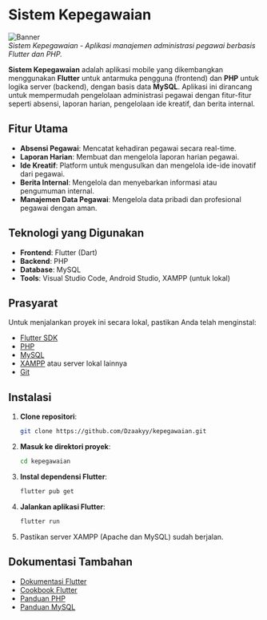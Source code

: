 # Sistem Kepegawaian

![Banner](https://via.placeholder.com/800x200.png?text=Sistem+Kepegawaian)  
*Sistem Kepegawaian - Aplikasi manajemen administrasi pegawai berbasis Flutter dan PHP.*

**Sistem Kepegawaian** adalah aplikasi mobile yang dikembangkan menggunakan **Flutter** untuk antarmuka pengguna (frontend) dan **PHP** untuk logika server (backend), dengan basis data **MySQL**. Aplikasi ini dirancang untuk mempermudah pengelolaan administrasi pegawai dengan fitur-fitur seperti absensi, laporan harian, pengelolaan ide kreatif, dan berita internal.

## Fitur Utama
- **Absensi Pegawai**: Mencatat kehadiran pegawai secara real-time.
- **Laporan Harian**: Membuat dan mengelola laporan harian pegawai.
- **Ide Kreatif**: Platform untuk mengusulkan dan mengelola ide-ide inovatif dari pegawai.
- **Berita Internal**: Mengelola dan menyebarkan informasi atau pengumuman internal.
- **Manajemen Data Pegawai**: Mengelola data pribadi dan profesional pegawai dengan aman.

## Teknologi yang Digunakan
- **Frontend**: Flutter (Dart)
- **Backend**: PHP
- **Database**: MySQL
- **Tools**: Visual Studio Code, Android Studio, XAMPP (untuk lokal)

## Prasyarat
Untuk menjalankan proyek ini secara lokal, pastikan Anda telah menginstal:
- [Flutter SDK](https://flutter.dev/docs/get-started/install)
- [PHP](https://www.php.net/downloads.php)
- [MySQL](https://www.mysql.com/downloads/)
- [XAMPP](https://www.apachefriends.org/index.html) atau server lokal lainnya
- [Git](https://git-scm.com/downloads)

## Instalasi
1. **Clone repositori**:
   ```bash
   git clone https://github.com/Dzaakyy/kepegawaian.git
   ```
2. **Masuk ke direktori proyek**:
   ```bash
   cd kepegawaian
   ```
3. **Instal dependensi Flutter**:
   ```bash
   flutter pub get
   ```
4. **Jalankan aplikasi Flutter**:
   ```bash
   flutter run
   ```
5. Pastikan server XAMPP (Apache dan MySQL) sudah berjalan.

## Dokumentasi Tambahan
- [Dokumentasi Flutter](https://docs.flutter.dev/)
- [Cookbook Flutter](https://docs.flutter.dev/cookbook)
- [Panduan PHP](https://www.php.net/manual/en/)
- [Panduan MySQL](https://dev.mysql.com/doc/)

